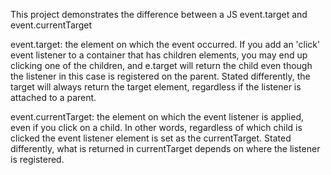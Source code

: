 This project demonstrates the difference between a JS event.target and event.currentTarget

event.target: the element on which the event occurred. If you add an 'click' event listener to a container that has children elements, you may end up clicking one of the children, and e.target will return the child even though the listener in this case is registered on the parent. Stated differently, the target will always return the target element, regardless if the listener is attached to a parent.

event.currentTarget: the element on which the event listener is applied, even if you click on a child. In other words, regardless of which child is clicked the event listener element is set as the currentTarget. Stated differently, what is returned in currentTarget depends on where the listener is registered.

